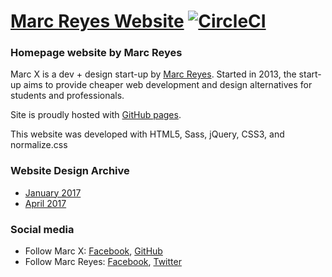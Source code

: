 # [Marc Reyes Website](https://marcreyes.ph) [![CircleCI](https://circleci.com/gh/marcreyesph/marcreyesph.github.io/tree/master.svg?style=shield&circle-token=9772a7abc5067d3b6ba916c722597539613f580a)](https://circleci.com/gh/marcreyesph/marcreyesph.github.io/tree/master)

### Homepage website by Marc Reyes
Marc X is a dev + design start-up by [Marc Reyes](https://www.facebook.com/marcxph). Started in 2013, the start-up aims to provide cheaper web development and design alternatives for students and professionals.

Site is proudly hosted with [GitHub pages](https://pages.github.com/).

This website was developed with HTML5, Sass, jQuery, CSS3, and normalize.css

### Website Design Archive
* [January 2017](https://marcreyesph.github.io/www-marcreyes-me/archive/Jan-2017/)
* [April 2017](https://marcreyesph.github.io/www-marcreyes-me/)

### Social media

* Follow Marc X: [Facebook](https://facebook.com/marcreyesph), [GitHub](https://github.com/marcreyesph)
* Follow Marc Reyes: [Facebook](https://facebook.com/marcxph), [Twitter](https://twitter.com/marcreyesph)
